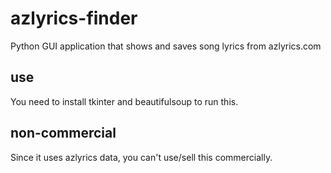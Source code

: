 # azlyrics-finder
Python GUI application that shows and saves song lyrics from azlyrics.com 

## use
You need to install tkinter and beautifulsoup to run this.

## non-commercial
Since it uses azlyrics data, you can't use/sell this commercially. 
